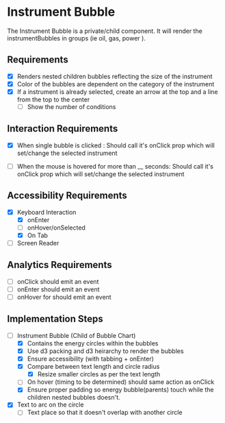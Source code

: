 
# Instrument Bubble
The Instrument Bubble is a private/child component. It will render the instrumentBubbles in groups (ie oil, gas, power ). 


## Requirements
* [X] Renders nested children bubbles reflecting the size of the instrument 
* [X] Color of the bubbles are dependent on the category of the instrument
* [X] If a instrument is already selected, create an arrow at the top and a line from the top to the center
  * [ ] Show the number of conditions 

## Interaction Requirements
* [X] When single bubble is clicked : Should call it's onClick prop which will set/change the selected instrument
<!-- TODO -->
* [ ] When the mouse is hovered for more than __ seconds: Should call it's onClick prop which will set/change the selected instrument

## Accessibility Requirements
* [X] Keyboard Interaction
  * [X] onEnter 
  * [ ] onHover/onSelected
  * [X] On Tab
* [ ] Screen Reader

## Analytics Requirements
* [ ] onClick should emit an event
* [ ] onEnter should emit an event
* [ ] onHover for should emit an event

## Implementation Steps 
* [ ] Instrument Bubble (Child of Bubble Chart)
  * [X] Contains the energy circles within the bubbles
  * [X] Use d3 packing and d3 heirarchy to render the bubbles
  * [X] Ensure accessibility (with tabbing + onEnter)
  * [X] Compare between text length and circle radius
    * [X] Resize smaller circles as per the text length 
  * [ ] On hover (timing to be determined) should same action as onClick
  * [X] Ensure proper padding so energy bubble(parents) touch while the children nested bubbles doesn't. 
* [X] Text to arc on the circle
  * [ ] Text place so that it doesn't overlap with another circle